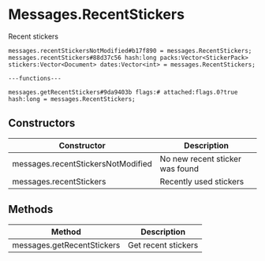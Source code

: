 # Messages.RecentStickers
Recent stickers

```
messages.recentStickersNotModified#b17f890 = messages.RecentStickers;
messages.recentStickers#88d37c56 hash:long packs:Vector<StickerPack> stickers:Vector<Document> dates:Vector<int> = messages.RecentStickers;

---functions---

messages.getRecentStickers#9da9403b flags:# attached:flags.0?true hash:long = messages.RecentStickers;
```

## Constructors
| Constructor | Description |
| ---- | ----------- |
| messages.recentStickersNotModified | No new recent sticker was found |
| messages.recentStickers | Recently used stickers |


## Methods
| Method | Description |
| ---- | ----------- |
| messages.getRecentStickers | Get recent stickers |


